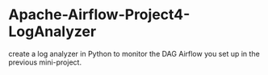 # Apache-Airflow-Project4-LogAnalyzer
create a log analyzer in Python to monitor the DAG Airflow you set up in the previous mini-project.
